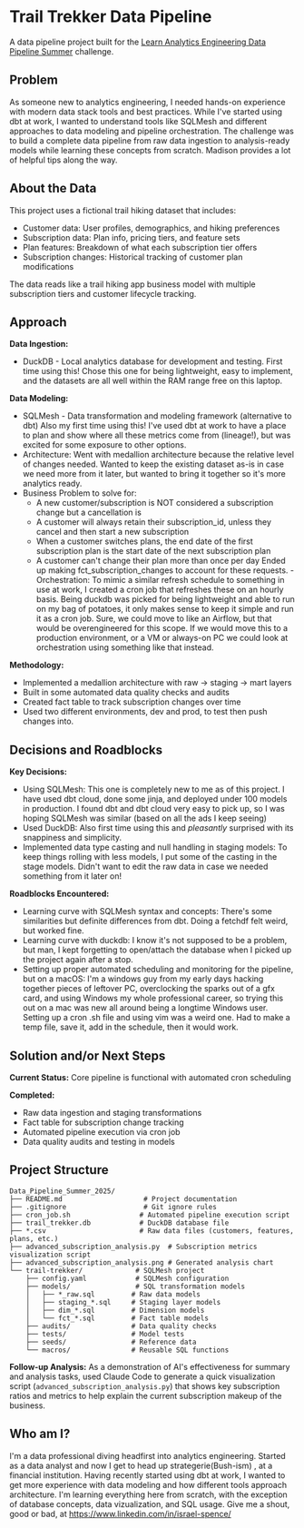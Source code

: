 # Trail Trekker Data Pipeline

A data pipeline project built for the [Learn Analytics Engineering Data Pipeline Summer](https://learnanalyticsengineering.substack.com/t/data-pipeline-summer) challenge.

## Problem

As someone new to analytics engineering, I needed hands-on experience with modern data stack tools and best practices. While I've started using dbt at work, I wanted to understand tools like SQLMesh and different approaches to data modeling and pipeline orchestration. The challenge was to build a complete data pipeline from raw data ingestion to analysis-ready models while learning these concepts from scratch. Madison provides a lot of helpful tips along the way.

## About the Data

This project uses a fictional trail hiking dataset that includes:
- Customer data: User profiles, demographics, and hiking preferences
- Subscription data: Plan info, pricing tiers, and feature sets
- Plan features: Breakdown of what each subscription tier offers
- Subscription changes: Historical tracking of customer plan modifications

The data reads like a trail hiking app business model with multiple subscription tiers and customer lifecycle tracking.

## Approach

**Data Ingestion:**
- DuckDB - Local analytics database for development and testing. First time using this! Chose this one for being lightweight, easy to implement, and the datasets are all well within the RAM range free on this laptop.

**Data Modeling:**
- SQLMesh - Data transformation and modeling framework (alternative to dbt) Also my first time using this! I've used dbt at work to have a place to plan and show where all these metrics come from (lineage!), but was excited for some exposure to other options.
- Architecture: Went with medallion architecture because the relative level of changes needed. Wanted to keep the existing dataset as-is in case we need more from it later, but wanted to bring it together so it's more analytics ready. 
- Business Problem to solve for:
  - A new customer/subscription is NOT considered a subscription change but a cancellation is
  - A customer will always retain their subscription_id, unless they cancel and then start a new subscription
  - When a customer switches plans, the end date of the first subscription plan is the start date of the next subscription plan
  - A customer can't change their plan more than once per day
Ended up making fct_subscription_changes to account for these requests. 
-Orchestration: To mimic a similar refresh schedule to something in use at work, I created a cron job that refreshes these on an hourly basis. Being duckdb was picked for being lightweight and able to run on my bag of potatoes, it only makes sense to keep it simple and run it as a cron job. Sure, we could move to like an Airflow, but that would be overengineered for this scope. If we would move this to a production environment, or a VM or always-on PC we could look at orchestration using something like that instead.


**Methodology:**
- Implemented a medallion architecture with raw → staging → mart layers
- Built in some automated data quality checks and audits
- Created fact table to track subscription changes over time
- Used two different environments, dev and prod, to test then push changes into.

## Decisions and Roadblocks

**Key Decisions:**
- Using SQLMesh: This one is completely new to me as of this project. I have used dbt cloud, done some jinja, and deployed under 100 models in production. I found dbt and dbt cloud very easy to pick up, so I was hoping SQLMesh was similar (based on all the ads I keep seeing)
- Used DuckDB: Also first time using this and _pleasantly_ surprised with its snappiness and simplicity. 
- Implemented data type casting and null handling in staging models: To keep things rolling with less models, I put some of the casting in the stage models. Didn't want to edit the raw data in case we needed something from it later on!

**Roadblocks Encountered:**
- Learning curve with SQLMesh syntax and concepts: There's some similarities but definite differences from dbt. Doing a fetchdf felt weird, but worked fine.
- Learning curve with duckdb: I know it's not supposed to be a problem, but man, I kept forgetting to open/attach the database when I picked up the project again after a stop. 
- Setting up proper automated scheduling and monitoring for the pipeline, but on a macOS: I'm a windows guy from my early days hacking together pieces of leftover PC, overclocking the sparks out of a gfx card, and using Windows my whole professional career, so trying this out on a mac was new all around being a longtime Windows user. Setting up a cron .sh file and using vim was a weird one. Had to make a temp file, save it, add in the schedule, then it would work. 

## Solution and/or Next Steps

**Current Status:** Core pipeline is functional with automated cron scheduling

**Completed:**
- Raw data ingestion and staging transformations
- Fact table for subscription change tracking
- Automated pipeline execution via cron job
- Data quality audits and testing in models

## Project Structure

```
Data_Pipeline_Summer_2025/
├── README.md                    # Project documentation
├── .gitignore                   # Git ignore rules
├── cron_job.sh                 # Automated pipeline execution script
├── trail_trekker.db            # DuckDB database file
├── *.csv                       # Raw data files (customers, features, plans, etc.)
├── advanced_subscription_analysis.py  # Subscription metrics visualization script
├── advanced_subscription_analysis.png # Generated analysis chart
└── trail-trekker/             # SQLMesh project
    ├── config.yaml            # SQLMesh configuration
    ├── models/                # SQL transformation models
    │   ├── *_raw.sql         # Raw data models
    │   ├── staging_*.sql     # Staging layer models
    │   ├── dim_*.sql         # Dimension models
    │   └── fct_*.sql         # Fact table models
    ├── audits/               # Data quality checks
    ├── tests/                # Model tests
    ├── seeds/                # Reference data
    └── macros/               # Reusable SQL functions
```

**Follow-up Analysis:**
As a demonstration of AI's effectiveness for summary and analysis tasks, used Claude Code to generate a quick visualization script (`advanced_subscription_analysis.py`) that shows key subscription ratios and metrics to help explain the current subscription makeup of the business.

## Who am I?

I'm a data professional diving headfirst into analytics engineering. Started as a data analyst and now I get to head up strategerie(Bush-ism) , at a financial institution. Having recently started using dbt at work, I wanted to get more experience with data modeling and how different tools approach architecture. I'm learning everything here from scratch, with the exception of database concepts, data vizualization, and SQL usage. Give me a shout, good or bad, at https://www.linkedin.com/in/israel-spence/
